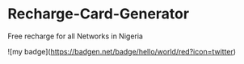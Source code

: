 # Recharge-Card-Generator

Free recharge for all Networks in Nigeria

!\[my badge\](https://badgen.net/badge/hello/world/red?icon=twitter)
